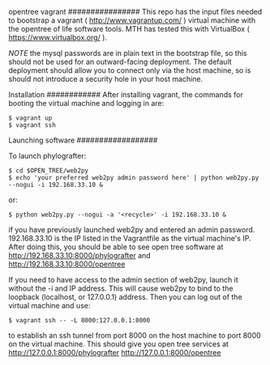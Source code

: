 opentree vagrant
################
This repo has the input files needed to bootstrap a vagrant ( http://www.vagrantup.com/ ) virtual machine with the opentree of life software tools. MTH has tested this with VirtualBox ( https://www.virtualbox.org/ ).

*NOTE* the mysql passwords are in plain text in the bootstrap file, so this should not be used for an outward-facing deployment. The default deployment should allow you to connect only via the host machine, so is should not introduce a security hole in your host machine.

Installation
############
After installing vagrant, the commands for booting the virtual machine and logging in are:

    $ vagrant up
    $ vagrant ssh

Launching software
##################

To launch phylografter:

    $ cd $OPEN_TREE/web2py
    $ echo 'your preferred web2py admin password here' | python web2py.py --nogui -i 192.168.33.10 & 

or:

    $ python web2py.py --nogui -a '<recycle>' -i 192.168.33.10 & 

if you have previously launched web2py and entered an admin password. 192.168.33.10 is the
IP listed in the Vagrantfile as the virtual machine's IP. After doing this, you should be able to see
open tree software at http://192.168.33.10:8000/phylografter and  http://192.168.33.10:8000/opentree

If you need to have access to the admin section of web2py, launch it without the -i and IP address.
This will cause web2py to bind to the loopback (localhost, or 127.0.0.1) address. Then you can
 log out of the virtual machine and use:

    $ vagrant ssh -- -L 8000:127.0.0.1:8000

to establish an ssh tunnel from port 8000 on the host machine to port 8000 on the virtual machine.
This should give you open tree services at http://127.0.0.1:8000/phylografter http://127.0.0.1:8000/opentree